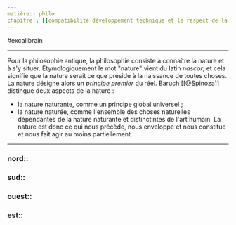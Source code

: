 ```yaml
---
matière:: philo
chapitre:: [[compatibilité développement technique et le respect de la nature]]
---
```

#excalibrain 
___
Pour la philosophie antique, la philosophie consiste à connaître la nature et à s'y situer. Etymologiquement le mot "nature" vient du latin *nascor*, et cela signifie que la nature serait ce que préside à la naissance de toutes choses. La nature désigne alors un *principe premier* du réel. Baruch [[@Spinoza]] distingue deux aspects de la nature :
- la nature naturante, comme un principe global universel ;
- la nature naturée, comme l'ensemble des choses naturelles dépendantes de la nature naturante et distinctintes de l'art humain.
La nature est donc ce qui nous précède, nous enveloppe et nous constitue et nous fait agir au moins partiellement.

---
### nord:: 
### sud:: 
### ouest:: 
### est:: 